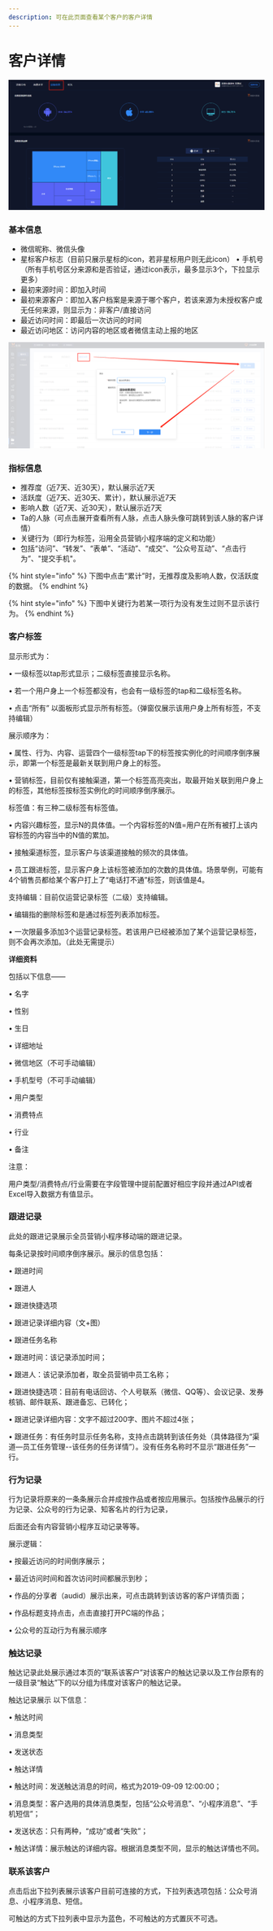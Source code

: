 ```yaml
---
description: 可在此页⾯查看某个客户的客户详情
---
```


# 客户详情

![](../.gitbook/assets/image%20%28210%29.png)

### **基本信息**

* 微信昵称、微信头像
* 星标客户标志（⽬前只展示星标的icon，若⾮星标⽤户则⽆此icon） • ⼿机号（所有⼿机号区分来源和是否验证，通过icon表示，最多显示3个，下拉显示更多）
* 最初来源时间：即加⼊时间
* 最初来源客户：即加⼊客户档案是来源于哪个客户，若该来源为未授权客户或无任何来源，则显示为：非客户/直接访问
* 最近访问时间：即最后一次访问的时间
* 最近访问地区：访问内容的地区或者微信主动上报的地区

![](../.gitbook/assets/image%20%287%29.png)

### **指标信息**

* 推荐度（近7天、近30天），默认展示近7天
*  活跃度（近7天、近30天、累计），默认展示近7天
*  影响⼈数（近7天、近30天），默认展示近7天
* Ta的⼈脉（可点击展开查看所有⼈脉，点击⼈脉头像可跳转到该⼈脉的客户详情）
* 关键⾏为（即⾏为标签，沿⽤全员营销⼩程序端的定义和功能）
* 包括“访问”、“转发”、“表单”、“活动”、“成交”、“公众号互动”、“点击⾏为”、"提交⼿机"。

{% hint style="info" %}
下图中点击“累计”时，⽆推荐度及影响⼈数，仅活跃度的数据。
{% endhint %}

{% hint style="info" %}
下图中关键⾏为若某⼀项⾏为没有发⽣过则不显示该⾏为。
{% endhint %}

### **客户标签**

显示形式为：

• ⼀级标签以tap形式显示；⼆级标签直接显示名称。

• 若⼀个⽤户身上⼀个标签都没有，也会有⼀级标签的tap和⼆级标签名称。

• 点击“所有” 以⾯板形式显示所有标签。（弹窗仅展示该⽤户身上所有标签，不⽀持编辑）

展示顺序为：

• 属性、⾏为、内容、运营四个⼀级标签tap下的标签按实例化的时间顺序倒序展示，即第⼀个标签是最新关联到⽤户身上的标签。

• 营销标签，⽬前仅有接触渠道，第⼀个标签⾼亮突出，取最开始关联到⽤户身上的标签，其他标签按标签实例化的时间顺序倒序展示。

标签值：有三种⼆级标签有标签值。

• 内容兴趣标签，显示N的具体值。⼀个内容标签的N值=⽤户在所有被打上该内容标签的内容当中的N值的累加。

• 接触渠道标签，显示客户与该渠道接触的频次的具体值。

• 员⼯跟进标签，显示客户身上该标签被添加的次数的具体值。场景举例，可能有4个销售员都给某个客户打上了“电话打不通”标签，则该值是4。

⽀持编辑：⽬前仅运营记录标签（⼆级）⽀持编辑。

• 编辑指的删除标签和是通过标签列表添加标签。

• ⼀次限最多添加3个运营记录标签。若该⽤户已经被添加了某个运营记录标签，则不会再次添加。（此处⽆需提示）

**详细资料**

包括以下信息——

• 名字

• 性别

• 生日

• 详细地址

• 微信地区（不可⼿动编辑）

• ⼿机型号（不可⼿动编辑）

• ⽤户类型

• 消费特点

• 行业

• 备注

注意：

⽤户类型/消费特点/⾏业需要在字段管理中提前配置好相应字段并通过API或者Excel导⼊数据⽅有值显示。

### **跟进记录**

此处的跟进记录展示全员营销⼩程序移动端的跟进记录。

每条记录按时间顺序倒序展示。展示的信息包括：

• 跟进时间

• 跟进⼈

• 跟进快捷选项

• 跟进记录详细内容（⽂+图）

• 跟进任务名称

• 跟进时间：该记录添加时间；

• 跟进⼈：该记录添加者，取全员营销中员⼯名称；

• 跟进快捷选项：⽬前有电话回访、个⼈号联系（微信、QQ等）、会议记录、发券核销、邮件联系、跟进备忘、已转化；

• 跟进记录详细内容：⽂字不超过200字、图⽚不超过4张；

• 跟进任务：有任务时显示任务名称，⽀持点击跳转到该任务处（具体路径为“渠道—员⼯任务管理--该任务的任务详情”）。没有任务名称时不显示“跟进任务”⼀⾏。

### **行为记录**

⾏为记录将原来的⼀条条展示合并成按作品或者按应⽤展示。包括按作品展示的⾏为记录、公众号的⾏为记录、知客名⽚的⾏为记录，

后⾯还会有内容营销⼩程序互动记录等等。

展示逻辑：

• 按最近访问的时间倒序展示；

• 最近访问时间和⾸次访问时间都展示到秒；

• 作品的分享者（audid）展示出来，可点击跳转到该访客的客户详情⻚⾯；

• 作品标题⽀持点击，点击直接打开PC端的作品；

• 公众号的互动⾏为有展示顺序

### **触达记录**

触达记录此处展示通过本⻚的“联系该客户”对该客户的触达记录以及⼯作台原有的⼀级⽬录“触达”下的以分组为纬度对该客户的触达记录。

触达记录展示 以下信息：

• 触达时间

• 消息类型

• 发送状态

• 触达详情

• 触达时间：发送触达消息的时间，格式为2019-09-09 12:00:00；

• 消息类型：客户选⽤的具体消息类型，包括“公众号消息”、“⼩程序消息”、“⼿机短信”；

• 发送状态：只有两种，“成功”或者“失败”；

• 触达详情：展示触达的详细内容。根据消息类型不同，显示的触达详情也不同。

### **联系该客户**

点击后出下拉列表展示该客户⽬前可连接的⽅式，下拉列表选项包括：公众号消息、⼩程序消息、短信。

可触达的⽅式下拉列表中显示为蓝⾊，不可触达的⽅式置灰不可选。

